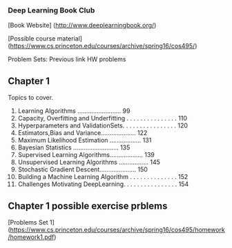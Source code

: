 ### Deep Learning Book Club 
[Book Website] (http://www.deeplearningbook.org/)

[Possible course material] (https://www.cs.princeton.edu/courses/archive/spring16/cos495/)

Problem Sets: Previous link HW problems 

## Chapter 1 
Topics to cover. 

1. Learning Algorithms ......................... 99
2. Capacity, Overfitting and Underfitting . . . . . . . . . . . . . . . 110
3. Hyperparameters and ValidationSets. . . . . . . . . . . . . . . . 120
4. Estimators,Bias and Variance.................... 122
5. Maximum Likelihood Estimation .................. 131
6. Bayesian Statistics .......................... 135
7. Supervised Learning Algorithms................... 139
8. Unsupervised Learning Algorithms ................. 145
9. Stochastic Gradient Descent..................... 150
10. Building a Machine Learning Algorithm . . . . . . . . . . . . . . 152
11. Challenges Motivating DeepLearning. . . . . . . . . . . . . . . . 154

## Chapter 1 possible exercise prblems 
[Problems Set 1] (https://www.cs.princeton.edu/courses/archive/spring16/cos495/homework/homework1.pdf)


